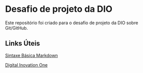 # Desafio de projeto da DIO
  Este repositório foi criado para o desafio de projeto da DIO sobre Git/GitHub.

  

## Links Úteis
[Sintaxe Básica Markdown](https://markdown.net.br/sintaxe-basica/)

[Digital Inovation One](https://digitalinnovation.one/)

